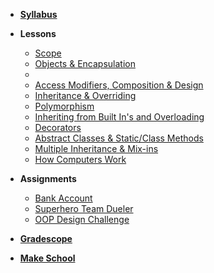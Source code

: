 *  **[Syllabus](README.md)**
*  **Lessons**
    * [Scope](Lessons/scope.md)
    * [Objects & Encapsulation](Lessons/objects_encapsulation.md)
    * [Attributes & Methods]: Lessons/attributes_methods.md
    * [Access Modifiers, Composition & Design](Lessons/access_modifiers_composition_design.md)
    * [Inheritance & Overriding](Lessons/inheritance_overriding.md)
    * [Polymorphism](Lessons/polymorphism.md)
    * [Inheriting from Built In's and Overloading](Lessons/inheriting_builtin_overloading.md)
    * [Decorators](Lessons/decorators.md)
    * [Abstract Classes & Static/Class Methods](Lessons/abstract_classes_static_methods.md)
    * [Multiple Inheritance & Mix-ins](Lessons/multi_inheritance_mixins.md)
    * [How Computers Work](Lessons/how_computers_work.md)

*  **Assignments**
    * [Bank Account](Lessons/bank_account.md)
    * [Superhero Team Dueler](https://www.gradescope.com/courses/196280/assignments/777380/submissions)
    * [OOP Design Challenge](Lessons/oop_design_challenge.md)
*  [**Gradescope**](https://www.gradescope.com/courses/196280)
* [**Make School**](https://www.makeschool.com)

